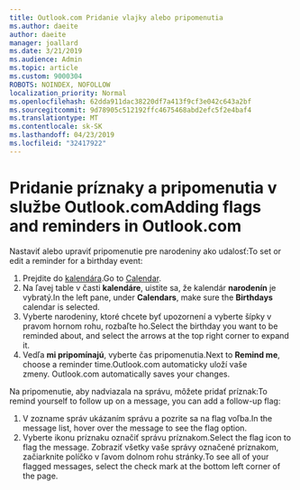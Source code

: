 ```yaml
---
title: Outlook.com Pridanie vlajky alebo pripomenutia
ms.author: daeite
author: daeite
manager: joallard
ms.date: 3/21/2019
ms.audience: Admin
ms.topic: article
ms.custom: 9000304
ROBOTS: NOINDEX, NOFOLLOW
localization_priority: Normal
ms.openlocfilehash: 62dda911dac38220df7a413f9cf3e042c643a2bf
ms.sourcegitcommit: 9d78905c512192ffc4675468abd2efc5f2e4baf4
ms.translationtype: MT
ms.contentlocale: sk-SK
ms.lasthandoff: 04/23/2019
ms.locfileid: "32417922"
---
```

# <a name="adding-flags-and-reminders-in-outlookcom"></a><span data-ttu-id="0a103-102">Pridanie príznaky a pripomenutia v službe Outlook.com</span><span class="sxs-lookup"><span data-stu-id="0a103-102">Adding flags and reminders in Outlook.com</span></span>

<span data-ttu-id="0a103-103">Nastaviť alebo upraviť pripomenutie pre narodeniny ako udalosť:</span><span class="sxs-lookup"><span data-stu-id="0a103-103">To set or edit a reminder for a birthday event:</span></span>

1. <span data-ttu-id="0a103-104">Prejdite do [kalendára](https://outlook.live.com/calendar/).</span><span class="sxs-lookup"><span data-stu-id="0a103-104">Go to [Calendar](https://outlook.live.com/calendar/).</span></span>
1. <span data-ttu-id="0a103-105">Na ľavej table v časti **kalendáre**, uistite sa, že kalendár **narodenín** je vybratý.</span><span class="sxs-lookup"><span data-stu-id="0a103-105">In the left pane, under **Calendars**, make sure the **Birthdays** calendar is selected.</span></span>
1. <span data-ttu-id="0a103-106">Vyberte narodeniny, ktoré chcete byť upozornení a vyberte šípky v pravom hornom rohu, rozbaľte ho.</span><span class="sxs-lookup"><span data-stu-id="0a103-106">Select the birthday you want to be reminded about, and select the arrows at the top right corner to expand it.</span></span>
1. <span data-ttu-id="0a103-107">Vedľa **mi pripomínajú**, vyberte čas pripomenutia.</span><span class="sxs-lookup"><span data-stu-id="0a103-107">Next to **Remind me**, choose a reminder time.</span></span><span data-ttu-id="0a103-108">Outlook.com automaticky uloží vaše zmeny.</span><span class="sxs-lookup"><span data-stu-id="0a103-108"> Outlook.com automatically saves your changes.</span></span>

<span data-ttu-id="0a103-109">Na pripomenutie, aby nadviazala na správu, môžete pridať príznak:</span><span class="sxs-lookup"><span data-stu-id="0a103-109">To remind yourself to follow up on a message, you can add a follow-up flag:</span></span>

1. <span data-ttu-id="0a103-110">V zozname správ ukázaním správu a pozrite sa na flag voľba.</span><span class="sxs-lookup"><span data-stu-id="0a103-110">In the message list, hover over the message to see the flag option.</span></span>
1. <span data-ttu-id="0a103-111">Vyberte ikonu príznaku označiť správu príznakom.</span><span class="sxs-lookup"><span data-stu-id="0a103-111">Select the flag icon to flag the message.</span></span> <span data-ttu-id="0a103-112">Zobraziť všetky vaše správy označené príznakom, začiarknite políčko v ľavom dolnom rohu stránky.</span><span class="sxs-lookup"><span data-stu-id="0a103-112">To see all of your flagged messages, select the check mark at the bottom left corner of the page.</span></span>